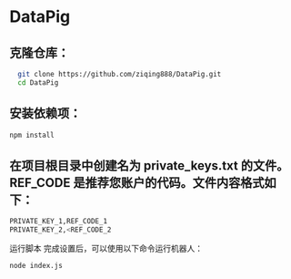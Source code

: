 # DataPig

## 克隆仓库：
 ```bash
   git clone https://github.com/ziqing888/DataPig.git
   cd DataPig
   ```
## 安装依赖项：
  ```bash
  npm install
  ```
## 在项目根目录中创建名为 private_keys.txt 的文件。REF_CODE 是推荐您账户的代码。文件内容格式如下：
```bash
PRIVATE_KEY_1,REF_CODE_1
PRIVATE_KEY_2,<REF_CODE_2
```
运行脚本
完成设置后，可以使用以下命令运行机器人：
```bash
node index.js
```
